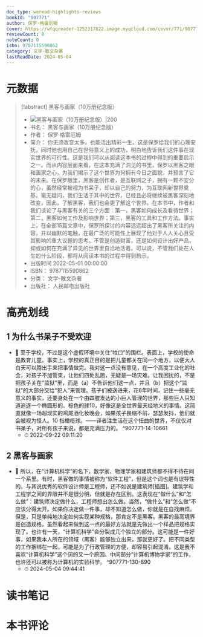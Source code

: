 ```yaml
---
doc_type: weread-highlights-reviews
bookId: "907771"
author: 保罗·格雷厄姆
cover: https://wfqqreader-1252317822.image.myqcloud.com/cover/771/907771/t7_907771.jpg
reviewCount: 0
noteCount: 0
isbn: 9787115590862
category: 文学-散文杂著
lastReadDate: 2024-05-04
---
```

# 元数据
> [!abstract] 黑客与画家（10万册纪念版）
> - ![ 黑客与画家（10万册纪念版）|200](https://wfqqreader-1252317822.image.myqcloud.com/cover/771/907771/t7_907771.jpg)
> - 书名： 黑客与画家（10万册纪念版）
> - 作者： 保罗·格雷厄姆
> - 简介： 你无须改变太多，也能活出精彩一生。这是保罗给我们的心理安抚，同时他也用自己在世俗意义上的成功，明白地告诉我们这件事在现实世界的可行性。这是我们可以从阅读这本书的过程中得到的重要启示之一。而从内容层面来看，在这本充满了洞见的书里，保罗以黑客之眼和画家之心，为我们揭示了这个世界为何拥有今日之面貌，并预言了它的未来。在保罗眼里，黑客是创作者，是互联网之子，拥有一颗不安分的心，虽然经常被视为书呆子，却以自己的努力，为互联网新世界奠基。毫无疑问，我们生活于其中的世界，已经且必将继续被黑客深刻地改变，因此，了解黑客，我们也会更了解这个世界。在本书中，作者和我们谈论了与黑客有关的三个方面：第一，黑客如何成长及看待世界；第二，黑客如何工作及影响世界；第三，黑客的工具和工作方法。事实上，在全部15篇文章中，保罗所探讨的内容远远超出了黑客所关注的内容，并以幽默的笔触，在最广泛的可能性上展现了他对于人人关心且受其影响的重大议题的思考。不管是创造财富，还是如何设计出好产品，抑或如何在充满了异见的世界里自洽地活着。可以说，不管我们处在人生的什么阶段，都将从阅读本书的过程中得到启示。
> - 出版时间 2022-05-01 00:00:00
> - ISBN： 9787115590862
> - 分类： 文学-散文杂著
> - 出版社： 人民邮电出版社

# 高亮划线

## 1 为什么书呆子不受欢迎


- 📌 至于学校，不过是这个虚假环境中关住“牲口”的围栏。表面上，学校的使命是教育儿童。事实上，学校的真正目的是把儿童都关在同一个地方，以便大人白天可以腾出手来把事情做完。我对这一点没有意见，在一个高度工业化的社会，对孩子不加管束，让他们四处乱跑，无疑是一场灾难。让我困扰的，不是把孩子关在“监狱”里，而是（a）不告诉他们这一点，并且（b）把这个“监狱”的大部分交给“犯人”来管理。孩子们被送进来，花6年时间，记住一些毫无意义的事实，还要身处在一个由四肢发达的小巨人管理的世界，那些巨人只知道追逐一个椭圆形的、棕色的球10，好像这是全世界最天经地义的事情。这简直就像一场超现实的鸡尾酒化妆晚会，如果孩子畏缩不前、瑟瑟发抖，他们就会被视为怪人。10 指橄榄球。——译者注生活在这个扭曲的世界，不仅仅对书呆子，对所有孩子来说，都是充满压力的。 ^907771-14-10661
    - ⏱ 2022-09-22 09:11:20 
## 2 黑客与画家


- 📌 所以，在“计算机科学”的名下，数学家、物理学家和建筑师都不得不待在同一个系里。有时，黑客做的事情被称为“软件工程”，但是这个词也是有误导性的。与其说优秀的软件设计师是工程师，还不如说是建筑师[插图]。建筑学和工程学之间的界限并不是很分明，但就是存在区别。这表现在“做什么”和“怎么做”：建筑师决定做什么，工程师想出怎么做。当然，“做什么”和“怎么做”不应该分得太开。如果你决定做一件事，却不知道怎么做，你就是在自找麻烦。但是，只是单纯地决定如何实现某种规格，那肯定不是黑客。黑客的最高境界是创造规格。虽然看起来做到这一点的最好方法就是先做出一个样品把规格实现了。也许有一天，“计算机科学”会分裂成几个独立的部分。这可能是一件好事，如果我本人所在的领域（黑客）能够独立出来，那就更好了。把不同类型的工作捆绑在一起，可能是为了行政管理的方便，却容易引起混淆。这是我不喜欢“计算机科学”这个词的又一个原因。中间部分“计算机博物学家”的工作，也许还可以被称为计算机的实验科学。 ^907771-130-890
    - ⏱ 2024-05-04 09:44:41 
# 读书笔记

# 本书评论
